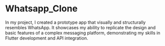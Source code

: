 # Whatsapp_Clone
In my project, I created a prototype app that visually and structurally resembles WhatsApp. It showcases my ability to replicate the design and basic features of a complex messaging platform, demonstrating my skills in Flutter development and API integration.
